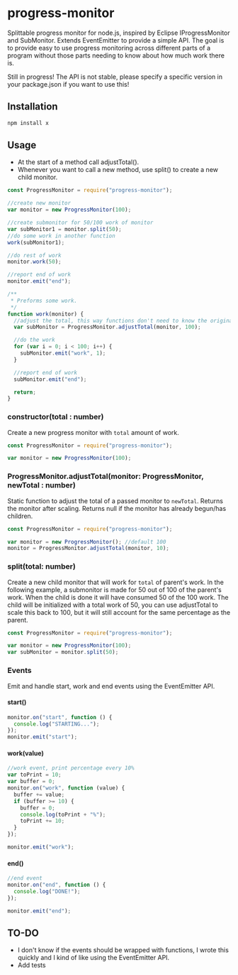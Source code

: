 # progress-monitor

Splittable progress monitor for node.js, inspired by Eclipse IProgressMonitor and SubMonitor. Extends EventEmitter to provide a simple API. The goal is to provide easy to use progress monitoring across different parts of a program without those parts needing to know about how much work there is.

Still in progress! The API is not stable, please specify a specific version in your package.json if you want to use this!

## Installation

```sh
npm install x
```

## Usage

- At the start of a method call adjustTotal().
- Whenever you want to call a new method, use split() to create a new child monitor.

```js
const ProgressMonitor = require("progress-monitor");

//create new monitor
var monitor = new ProgressMonitor(100);

//create submonitor for 50/100 work of monitor
var subMonitor1 = monitor.split(50);
//do some work in another function
work(subMonitor1);

//do rest of work
monitor.work(50);

//report end of work
monitor.emit("end");

/**
 * Preforms some work.
 */
function work(monitor) {
  //adjust the total, this way functions don't need to know the original amount of work
  var subMonitor = ProgressMonitor.adjustTotal(monitor, 100);

  //do the work
  for (var i = 0; i < 100; i++) {
    subMonitor.emit("work", 1);
  }

  //report end of work
  subMonitor.emit("end");

  return;
}
```

### constructor(total : number)

Create a new progress monitor with `total` amount of work.

```js
const ProgressMonitor = require("progress-monitor");

var monitor = new ProgressMonitor(100);
```

### ProgressMonitor.adjustTotal(monitor: ProgressMonitor, newTotal : number)
Static function to adjust the total of a passed monitor to `newTotal`. Returns the monitor after scaling. Returns null if the monitor has already begun/has children.

```js
const ProgressMonitor = require("progress-monitor");

var monitor = new ProgressMonitor(); //default 100
monitor = ProgressMonitor.adjustTotal(monitor, 10);
```

### split(total: number)
Create a new child monitor that will work for `total` of parent's work. In the following example, a submonitor is made for 50 out of 100 of the parent's work. When the child is done it will have consumed 50 of the 100 work. The child will be initialized with a total work of 50, you can use adjustTotal to scale this back to 100, but it will still account for the same percentage as the parent.

```js
const ProgressMonitor = require("progress-monitor");

var monitor = new ProgressMonitor(100);
var subMonitor = monitor.split(50);
```


### Events

Emit and handle start, work and end events using the EventEmitter API.

#### start()

```js
monitor.on("start", function () {
  console.log("STARTING...");
});
monitor.emit("start");
```

#### work(value)

```js
//work event, print percentage every 10%
var toPrint = 10;
var buffer = 0;
monitor.on("work", function (value) {
  buffer += value;
  if (buffer >= 10) {
    buffer = 0;
    console.log(toPrint + "%");
    toPrint += 10;
  }
});

monitor.emit("work");
```

#### end()

```js
//end event
monitor.on("end", function () {
  console.log("DONE!");
});

monitor.emit("end");
```

## TO-DO
- I don't know if the events should be wrapped with functions, I wrote this quickly and I kind of like using the EventEmitter API.
- Add tests